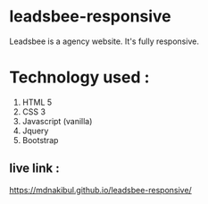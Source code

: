 # leadsbee-responsive
Leadsbee is a agency website. It's fully responsive. 
# Technology used : 
1. HTML 5
2. CSS 3
3. Javascript (vanilla)
4. Jquery
5. Bootstrap
 
 ## live link : 
https://mdnakibul.github.io/leadsbee-responsive/
